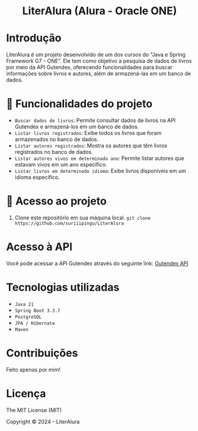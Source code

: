 <div align="center">
  <h1 align="center">
    LiterAlura (Alura - Oracle ONE)
    <br />
  </h1>
</div>

# Introdução

LiterAlura é um projeto desenvolvido de um dos cursos do "Java e Spring Framework G7 - ONE". Ele tem como objetivo a pesquisa de dados de livros por meio da API Gutendex, oferecendo funcionalidades para buscar informações sobre livros e autores, além de armazená-las em um banco de dados.

# :hammer: Funcionalidades do projeto

- `Buscar dados de livros`: Permite consultar dados de livros na API Gutendex e armazená-los em um banco de dados.
- `Listar livros registrados`: Exibe todos os livros que foram armazenados no banco de dados.
- `Listar autores registrados`: Mostra os autores que têm livros registrados no banco de dados.
- `Listar autores vivos em determinado ano`: Permite listar autores que estavam vivos em um ano específico.
- `Listar livros em determinado idioma`: Exibe livros disponíveis em um idioma específico.

# 📁 Acesso ao projeto

1. Clone este repositório em sua máquina local.
 `git clone https://github.com/suriiipingu/LiterAlura`

# Acesso à API

Você pode acessar a API Gutendex através do seguinte link: [Gutendex API](https://gutendex.com/)

# Tecnologias utilizadas
- `Java 21`
- `Spring Boot 3.3.7`
- `PostgreSQL`
- `JPA / Hibernate`
- `Maven`

# Contribuições
Feito apenas por mim!

# Licença
The MIT License (MIT)

Copyright ©️ 2024 - LiterAlura
